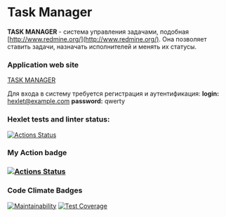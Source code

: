 # Task Manager

**TASK MANAGER** -  система управления задачами, подобная [http://www.redmine.org/](http://www.redmine.org/). Она позволяет ставить задачи, назначать исполнителей и менять их статусы.

### Application web site
[TASK MANAGER]:
https://java-project-99-lmwc.onrender.com/
[TASK MANAGER]

Для входа в систему требуется регистрация и аутентификация:
**login:** hexlet@example.com
**password:** qwerty

### Hexlet tests and linter status:
[![Actions Status](https://github.com/nuuska-muikkunen/java-project-99/actions/workflows/hexlet-check.yml/badge.svg)](https://github.com/nuuska-muikkunen/java-project-99/actions)

### My Action badge
### [![Actions Status](https://github.com/nuuska-muikkunen/java-project-99/actions/workflows/my-java-CI.yml/badge.svg)](https://github.com/nuuska-muikkunen/java-project-99/actions)

### Code Climate Badges
[![Maintainability](https://api.codeclimate.com/v1/badges/af29e0c55397eb008073/maintainability)](https://codeclimate.com/github/nuuska-muikkunen/java-project-99/maintainability)
[![Test Coverage](https://api.codeclimate.com/v1/badges/af29e0c55397eb008073/test_coverage)](https://codeclimate.com/github/nuuska-muikkunen/java-project-99/test_coverage)
